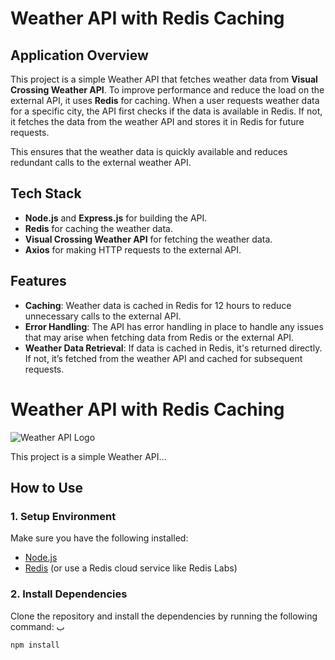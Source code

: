 # Weather API with Redis Caching

## **Application Overview**
This project is a simple Weather API that fetches weather data from **Visual Crossing Weather API**. To improve performance and reduce the load on the external API, it uses **Redis** for caching. When a user requests weather data for a specific city, the API first checks if the data is available in Redis. If not, it fetches the data from the weather API and stores it in Redis for future requests.

This ensures that the weather data is quickly available and reduces redundant calls to the external weather API.

## **Tech Stack**
- **Node.js** and **Express.js** for building the API.
- **Redis** for caching the weather data.
- **Visual Crossing Weather API** for fetching the weather data.
- **Axios** for making HTTP requests to the external API.

## **Features**
- **Caching**: Weather data is cached in Redis for 12 hours to reduce unnecessary calls to the external API.
- **Error Handling**: The API has error handling in place to handle any issues that may arise when fetching data from Redis or the external API.
- **Weather Data Retrieval**: If data is cached in Redis, it's returned directly. If not, it’s fetched from the weather API and cached for subsequent requests.
# Weather API with Redis Caching

![Weather API Logo](images/weather-api-f8i1q(1).png)

This project is a simple Weather API...


## **How to Use**

### **1. Setup Environment**
Make sure you have the following installed:
- [Node.js](https://nodejs.org/en/)
- [Redis](https://redis.io/download) (or use a Redis cloud service like Redis Labs)

### **2. Install Dependencies**
Clone the repository and install the dependencies by running the following command:
ب
```bash
npm install
